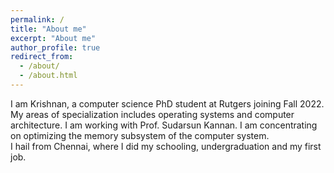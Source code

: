 ```yaml
---
permalink: /
title: "About me"
excerpt: "About me"
author_profile: true
redirect_from: 
  - /about/
  - /about.html
---
```


I am Krishnan, a computer science PhD student at Rutgers joining Fall 2022. My areas of specialization includes operating systems and computer architecture. I am working with Prof. Sudarsun Kannan. I am concentrating on optimizing the memory subsystem of the computer system.
<br>
I hail from Chennai, where I did my schooling, undergraduation and my first job. 
